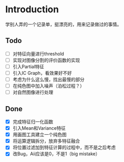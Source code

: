 # Introduction
学别人弄的一个记录单，挺漂亮的，用来记录做过的事情。

## Todo
* [ ] 对特征向量进行threshold
* [ ] 实现对图像分割的评价函数的实现
* [ ] 引入Partial特征
* [ ] 引入IC Graph，看效果好不好
* [ ] 考虑为什么这么慢，找出最慢的部分
* [ ] 在纯色图中加入噪声（泊松过程？）
* [ ] 对自然图像进行处理

## Done
* [X] 完成特征归一化函数
* [X] 引入Mean和Variance特征
* [X] 用画图工具建立一个纯色图
* [X] 将运算逻辑拆分，放弃多特征融合
* [X] 将位置过滤加到特征计算的过程中，而不是之后考虑
* [X] 改Bug，Aii应该是0，不是1（big mistake）

